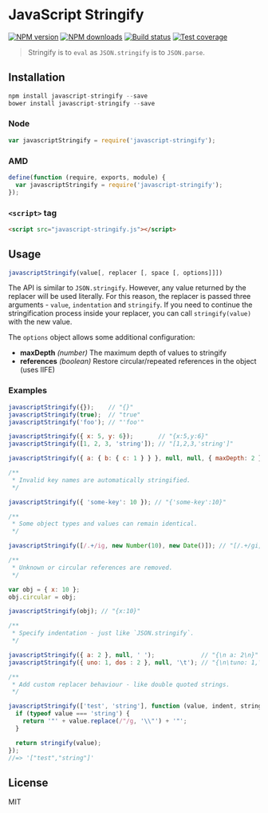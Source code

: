 # JavaScript Stringify

[![NPM version][npm-image]][npm-url]
[![NPM downloads][downloads-image]][downloads-url]
[![Build status][travis-image]][travis-url]
[![Test coverage][coveralls-image]][coveralls-url]

> Stringify is to `eval` as `JSON.stringify` is to `JSON.parse`.

## Installation

```javascript
npm install javascript-stringify --save
bower install javascript-stringify --save
```

### Node

```javascript
var javascriptStringify = require('javascript-stringify');
```

### AMD

```javascript
define(function (require, exports, module) {
  var javascriptStringify = require('javascript-stringify');
});
```

### `<script>` tag

```html
<script src="javascript-stringify.js"></script>
```

## Usage

```javascript
javascriptStringify(value[, replacer [, space [, options]]])
```

The API is similar to `JSON.stringify`. However, any value returned by the replacer will be used literally. For this reason, the replacer is passed three arguments - `value`, `indentation` and `stringify`. If you need to continue the stringification process inside your replacer, you can call `stringify(value)` with the new value.

The `options` object allows some additional configuration:

* **maxDepth** _(number)_ The maximum depth of values to stringify
* **references** _(boolean)_ Restore circular/repeated references in the object (uses IIFE)

### Examples

```javascript
javascriptStringify({});    // "{}"
javascriptStringify(true);  // "true"
javascriptStringify('foo'); // "'foo'"

javascriptStringify({ x: 5, y: 6});       // "{x:5,y:6}"
javascriptStringify([1, 2, 3, 'string']); // "[1,2,3,'string']"

javascriptStringify({ a: { b: { c: 1 } } }, null, null, { maxDepth: 2 }); // "{a:{b:{}}}"

/**
 * Invalid key names are automatically stringified.
 */

javascriptStringify({ 'some-key': 10 }); // "{'some-key':10}"

/**
 * Some object types and values can remain identical.
 */

javascriptStringify([/.+/ig, new Number(10), new Date()]); // "[/.+/gi,new Number(10),new Date(1406623295732)]"

/**
 * Unknown or circular references are removed.
 */

var obj = { x: 10 };
obj.circular = obj;

javascriptStringify(obj); // "{x:10}"

/**
 * Specify indentation - just like `JSON.stringify`.
 */

javascriptStringify({ a: 2 }, null, ' ');             // "{\n a: 2\n}"
javascriptStringify({ uno: 1, dos : 2 }, null, '\t'); // "{\n\tuno: 1,\n\tdos: 2\n}"

/**
 * Add custom replacer behaviour - like double quoted strings.
 */

javascriptStringify(['test', 'string'], function (value, indent, stringify) {
  if (typeof value === 'string') {
    return '"' + value.replace(/"/g, '\\"') + '"';
  }

  return stringify(value);
});
//=> '["test","string"]'
```

## License

MIT

[npm-image]: https://img.shields.io/npm/v/javascript-stringify.svg?style=flat
[npm-url]: https://npmjs.org/package/javascript-stringify
[downloads-image]: https://img.shields.io/npm/dm/javascript-stringify.svg?style=flat
[downloads-url]: https://npmjs.org/package/javascript-stringify
[travis-image]: https://img.shields.io/travis/blakeembrey/javascript-stringify.svg?style=flat
[travis-url]: https://travis-ci.org/blakeembrey/javascript-stringify
[coveralls-image]: https://img.shields.io/coveralls/blakeembrey/javascript-stringify.svg?style=flat
[coveralls-url]: https://coveralls.io/r/blakeembrey/javascript-stringify?branch=master
